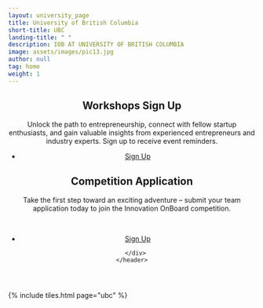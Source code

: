 ```yaml
---
layout: university_page
title: University of British Columbia
short-title: UBC
landing-title: " "
description: IOB AT UNIVERSITY OF BRITISH COLUMBIA
image: assets/images/pic13.jpg
author: null
tag: home
weight: 1
---
```


<!-- Main -->
<div id="main" class="alt">
<section id="one" class="alt">
  <div class="inner">
    <header>
      <div class="row">
        <div class="6u 12u$(small)">
          <div class="box">
            <h1>Workshops Sign Up</h1>
            <p>
              Unlock the path to entrepreneurship, connect with fellow startup enthusiasts, and gain valuable
              insights from experienced entrepreneurs and industry experts. Sign up to receive event reminders.
            </p>
            <ul class="actions fit">
              <li>
                <a href="{{ '/participant-signup.html' | prepend: site.baseurl | prepend: site.url }}"
                  target="_blank" class="button fit">Sign Up</a>
              </li>
            </ul>
          </div>
        </div>
        <div class="6u 12u$(small)">
          <div class="box">
            <h1>Competition Application</h1>
            <p>
              Take the first step toward an exciting adventure – submit your team application today to join the
              Innovation OnBoard competition.
              <br>
            </p>
            <br>
            <ul class="actions fit">
              <li>
                <a href="{{ '/competition-application.html' | prepend: site.baseurl | prepend: site.url }}"
                  target="_blank" class="button fit">Sign Up</a>
              </li>
            </ul>
          </div>
        </div>

      </div>
    </header>

  </div>
</section>

{% include tiles.html page="ubc" %}
